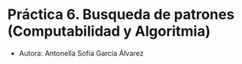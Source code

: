 # Práctica 6. Busqueda de patrones (Computabilidad y Algoritmia)
* Autora: Antonella Sofía García Álvarez
